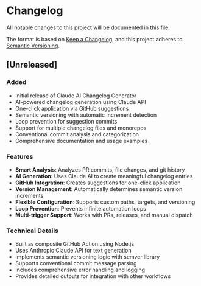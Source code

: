 # Changelog

All notable changes to this project will be documented in this file.

The format is based on [Keep a Changelog](https://keepachangelog.com/en/1.0.0/),
and this project adheres to [Semantic Versioning](https://semver.org/spec/v2.0.0.html).

## [Unreleased]

### Added

- Initial release of Claude AI Changelog Generator
- AI-powered changelog generation using Claude API
- One-click application via GitHub suggestions
- Semantic versioning with automatic increment detection
- Loop prevention for suggestion commits
- Support for multiple changelog files and monorepos
- Conventional commit analysis and categorization
- Comprehensive documentation and usage examples

### Features

- **Smart Analysis**: Analyzes PR commits, file changes, and git history
- **AI Generation**: Uses Claude AI to create meaningful changelog entries
- **GitHub Integration**: Creates suggestions for one-click application
- **Version Management**: Automatically determines semantic version increments
- **Flexible Configuration**: Supports custom paths, targets, and versioning
- **Loop Prevention**: Prevents infinite automation loops
- **Multi-trigger Support**: Works with PRs, releases, and manual dispatch

### Technical Details

- Built as composite GitHub Action using Node.js
- Uses Anthropic Claude API for text generation
- Implements semantic versioning logic with semver library
- Supports conventional commit message parsing
- Includes comprehensive error handling and logging
- Provides detailed outputs for integration with other workflows

<!-- AI_APPEND_HERE -->

<!-- Updated for AI processing at 2025-08-15T14:46:07.014Z -->
